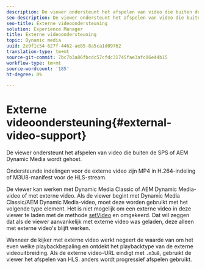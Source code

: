```yaml
---
description: De viewer ondersteunt het afspelen van video die buiten de SPS of AEM Dynamic Media wordt gehost.
seo-description: De viewer ondersteunt het afspelen van video die buiten de SPS of AEM Dynamic Media wordt gehost.
seo-title: Externe videoondersteuning
solution: Experience Manager
title: Externe videoondersteuning
topic: Dynamic media
uuid: 2e9f1c54-627f-4462-ae85-8a5ca1d09762
translation-type: tm+mt
source-git-commit: 7bc7b3a86fbcdc57cfdc31745fae3afc06e44b15
workflow-type: tm+mt
source-wordcount: '185'
ht-degree: 0%

---
```



# Externe videoondersteuning{#external-video-support}

De viewer ondersteunt het afspelen van video die buiten de SPS of AEM Dynamic Media wordt gehost.

Ondersteunde indelingen voor de externe video zijn MP4 in H.264-indeling of M3U8-manifest voor de HLS-stream.

De viewer kan werken met Dynamic Media Classic of AEM Dynamic Media-video of met externe video. Als de viewer begint met Dynamic Media Classic/AEM Dynamic Media-video, moet deze worden gebruikt met het volgende type element. Het is niet mogelijk om een externe video in deze viewer te laden met de methode [setVideo](../../c-html5-aem-asset-viewers/c-html5-aem-video360/c-html5-aem-video360-javascriptapiref/r-html5-aem-video360-javascriptapiref-setvideo.md#reference-85d3422d6ce64a36ac74827120b5a17c) en omgekeerd. Dat wil zeggen dat als de viewer aanvankelijk met externe video was geladen, deze alleen met externe video&#39;s blijft werken.

Wanneer de kijker met externe video werkt negeert de waarde van om het even welke playbackbepaling en ontdekt het playbacktype van de externe videouitbreiding. Als de externe video-URL eindigt met `.m3u8`, gebruikt de viewer het afspelen van HLS. anders wordt progressief afspelen gebruikt.
